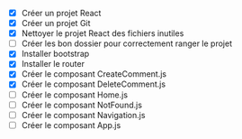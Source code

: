 - [X] Créer un projet React
- [X] Créer un projet Git
- [X] Nettoyer le projet React des fichiers inutiles
- [ ] Créer les bon dossier pour correctement ranger le projet
- [X] Installer bootstrap
- [X] Installer le router
- [X] Créer le composant CreateComment.js
- [X] Créer le composant DeleteComment.js
- [ ] Créer le composant Home.js
- [ ] Créer le composant NotFound.js
- [ ] Créer le composant Navigation.js
- [ ] Créer le composant App.js
